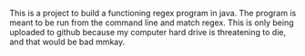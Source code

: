 This is a project to build a functioning regex program in java.
The program is meant to be run from the command line and match regex.
This is only being uploaded to github because my computer hard drive is threatening to die, and
that would be bad mmkay.
